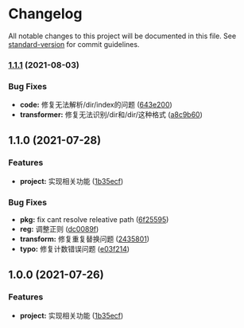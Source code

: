# Changelog

All notable changes to this project will be documented in this file. See [standard-version](https://github.com/conventional-changelog/standard-version) for commit guidelines.

### [1.1.1](https://github.com/BryanAdamss/add-vue-suffix/compare/v1.1.0...v1.1.1) (2021-08-03)


### Bug Fixes

* **code:** 修复无法解析/dir/index的问题 ([643e200](https://github.com/BryanAdamss/add-vue-suffix/commit/643e20028a4ef8852580f1b84014eb310969b182))
* **transformer:** 修复无法识别/dir和/dir/这种格式 ([a8c9b60](https://github.com/BryanAdamss/add-vue-suffix/commit/a8c9b6072eeaadc8e77a9dac7d0d67f11d263971))

## 1.1.0 (2021-07-28)


### Features

* **project:** 实现相关功能 ([1b35ecf](https://github.com/BryanAdamss/add-vue-suffix/commit/1b35ecf8a6c5f315ed588355f492f74e29a5f74a))


### Bug Fixes

* **pkg:** fix cant resolve releative path ([6f25595](https://github.com/BryanAdamss/add-vue-suffix/commit/6f2559580aa2b71046373cbae9ab6c9a405ddcef))
* **reg:** 调整正则 ([dc0089f](https://github.com/BryanAdamss/add-vue-suffix/commit/dc0089f171d05e79b00a62f3623f4c6e59753a53))
* **transform:** 修复重复替换问题 ([2435801](https://github.com/BryanAdamss/add-vue-suffix/commit/243580109394395359d3f2edfd9a4d2f096b7215))
* **typo:** 修复计数错误问题 ([e03f214](https://github.com/BryanAdamss/add-vue-suffix/commit/e03f21475dd2f3871352070e380e57ef8b267e16))

## 1.0.0 (2021-07-26)


### Features

* **project:** 实现相关功能 ([1b35ecf](https://github.com/BryanAdamss/add-vue-suffix/commit/1b35ecf8a6c5f315ed588355f492f74e29a5f74a))
